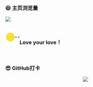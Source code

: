 ### 😆 主页浏览量

![](https://count.getloli.com/get/@halo233.github.readme)

<h3><img src="https://raw.githubusercontent.com/Aniket965/Aniket965/master/pacman.svg?sanitize=true" width="45" height="45">Love your love！</h3>

  
<br>

### 😎 GitHub打卡
<div align="center">
    <img  src="https://github-readme-streak-stats.herokuapp.com/?user=halo233" />
</div>

<!-- ### 🥳 最近活跃次数
<div align="center">
    <img src="https://activity-graph.herokuapp.com/graph?username=halo233&theme=xcode" />
</div> -->

